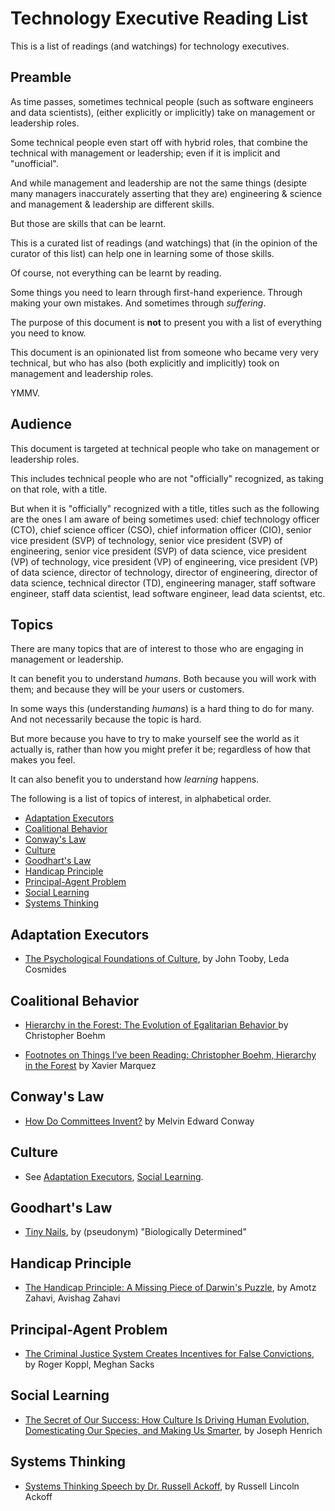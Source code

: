 # Technology Executive Reading List

This is a list of readings (and watchings) for technology executives.


## Preamble

As time passes, sometimes technical people (such as software engineers and data scientists),
(either explicitly or implicitly) take on management or leadership roles.

Some technical people even start off with hybrid roles, that combine the technical with
management or leadership; even if it is implicit and "unofficial".

And while management and leadership are not the same things (desipte many managers inaccurately
asserting that they are) engineering & science and management & leadership are different skills.

But those are skills that can be learnt.


This is a curated list of readings (and watchings) that (in the opinion of the curator of this list)
can help one in learning some of those skills.

Of course, not everything can be learnt by reading.

Some things you need to learn through first-hand experience.
Through making your own mistakes.
And sometimes through *suffering*.


The purpose of this document is **not** to present you with a list of everything you need to know.

This document is an opinionated list from someone who became very very technical, but who has also
(both explicitly and implicitly) took on management and leadership roles.

YMMV.


## Audience

This document is targeted at technical people who take on management or leadership roles.

This includes technical people who are not "officially" recognized, as taking on that role, with a title.

But when it is "officially" recognized with a title,
titles such as the following are the ones I am aware of being sometimes used:
chief technology officer (CTO),
chief science officer (CSO),
chief information officer (CIO),
senior vice president (SVP) of technology,
senior vice president (SVP) of engineering,
senior vice president (SVP) of data science,
vice president (VP) of technology,
vice president (VP) of engineering,
vice president (VP) of data science,
director of technology,
director of engineering,
director of data science,
technical director (TD),
engineering manager,
staff software engineer,
staff data scientist,
lead software engineer,
lead data scientst,
etc.


## Topics

There are many topics that are of interest to those who are engaging in management or leadership.

It can benefit you to understand *humans*.
Both because you will work with them;
and because they will be your users or customers.

In some ways this (understanding *humans*) is a hard thing to do for many.
And not necessarily because the topic is hard.

But more because you have to try to make yourself see the world as it actually is,
rather than how you might prefer it be; regardless of how that makes you feel.


It can also benefit you to understand how *learning* happens.


The following is a list of topics of interest, in alphabetical order.

* [Adaptation Executors](#adaptation-executors)
* [Coalitional Behavior](#coalitional-behavior)
* [Conway's Law](#conways-law)
* [Culture](#culture)
* [Goodhart's Law](#goodharts-law)
* [Handicap Principle](#handicap-principle)
* [Principal-Agent Problem](#principal-agent-problem)
* [Social Learning](#social-learning)
* [Systems Thinking](#systems-thinking)


## Adaptation Executors

* [The Psychological Foundations of Culture](http://www.cep.ucsb.edu/papers/pfc92.pdf),
  by John Tooby, Leda Cosmides


## Coalitional Behavior

* [Hierarchy in the Forest: The Evolution of Egalitarian Behavior ](http://www.goodreads.com/book/show/2131522.Hierarchy_in_the_Forest)
  by Christopher Boehm

* [Footnotes on Things I’ve been Reading: Christopher Boehm, Hierarchy in the Forest](http://abandonedfootnotes.blogspot.com/2010/07/footnotes-on-things-ive-been-reading_21.html)
  by Xavier Marquez


## Conway's Law

* [How Do Committees Invent?](http://www.melconway.com/Home/Committees_Paper.html)
  by Melvin Edward Conway


## Culture

* See
  [Adaptation Executors](#adaptation-executors),
  [Social Learning](#social-learning).


## Goodhart's Law

* [Tiny Nails](http://biologicallydetermined.blogspot.com/2013/06/tiny-nails.html),
  by (pseudonym) "Biologically Determined"


## Handicap Principle

* [The Handicap Principle: A Missing Piece of Darwin's Puzzle](http://www.goodreads.com/book/show/885547.The_Handicap_Principle),
  by  Amotz Zahavi, Avishag Zahavi


## Principal-Agent Problem

* [The Criminal Justice System Creates Incentives for False Convictions](http://dx.doi.org/10.1080/0731129X.2013.817070),
  by Roger Koppl, Meghan Sacks


## Social Learning

* [The Secret of Our Success: How Culture Is Driving Human Evolution, Domesticating Our Species, and Making Us Smarter](http://www.goodreads.com/book/show/25761655-the-secret-of-our-success),
  by Joseph Henrich


## Systems Thinking

* [Systems Thinking Speech by Dr. Russell Ackoff](https://www.youtube.com/watch?v=EbLh7rZ3rhU),
  by Russell Lincoln Ackoff
